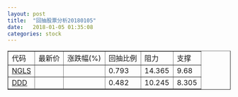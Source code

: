```yaml
---
layout: post
title:  "回抽股票分析20180105"
date:   2018-01-05 01:35:08
categories: stock
---
```

<script type="text/javascript">
var stockList = []
stockList.push('gb_ngls');
stockList.push('gb_ddd');
</script>
<table border="1">
 <tr>
 <td>代码</td>
 <td>最新价</td>
 <td>涨跌幅(%)</td>
 <td>回抽比例</td>
 <td>阻力</td>
 <td>支撑</td>
</tr>
  <tr id="ngls">
  <td><a href="http://stock.finance.sina.com.cn/usstock/quotes/NGLS.html" target="_blank">NGLS</a></td><td></td><td></td><td>0.793</td><td>14.365</td><td>9.68</td></tr>
  <tr id="ddd">
  <td><a href="http://stock.finance.sina.com.cn/usstock/quotes/DDD.html" target="_blank">DDD</a></td><td></td><td></td><td>0.482</td><td>10.245</td><td>8.305</td></tr>
</table>
